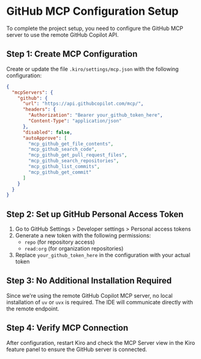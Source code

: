 # GitHub MCP Configuration Setup

To complete the project setup, you need to configure the GitHub MCP server to use the remote GitHub Copilot API.

## Step 1: Create MCP Configuration

Create or update the file `.kiro/settings/mcp.json` with the following configuration:

```json
{
  "mcpServers": {
    "github": {
      "url": "https://api.githubcopilot.com/mcp/",
      "headers": {
        "Authorization": "Bearer your_github_token_here",
        "Content-Type": "application/json"
      },
      "disabled": false,
      "autoApprove": [
        "mcp_github_get_file_contents",
        "mcp_github_search_code", 
        "mcp_github_get_pull_request_files",
        "mcp_github_search_repositories",
        "mcp_github_list_commits",
        "mcp_github_get_commit"
      ]
    }
  }
}
```

## Step 2: Set up GitHub Personal Access Token

1. Go to GitHub Settings > Developer settings > Personal access tokens
2. Generate a new token with the following permissions:
   - `repo` (for repository access)
   - `read:org` (for organization repositories)
3. Replace `your_github_token_here` in the configuration with your actual token

## Step 3: No Additional Installation Required

Since we're using the remote GitHub Copilot MCP server, no local installation of `uv` or `uvx` is required. The IDE will communicate directly with the remote endpoint.

## Step 4: Verify MCP Connection

After configuration, restart Kiro and check the MCP Server view in the Kiro feature panel to ensure the GitHub server is connected.